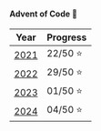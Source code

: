 #### Advent of Code :santa:

| Year          | Progress     |
| ------------- | ------------ |
| [2021](2021/) | 22/50 :star: |
| [2022](2022/) | 29/50 :star: |
| [2023](2023/) | 01/50 :star: |
| [2024](2024/) | 04/50 :star: |
